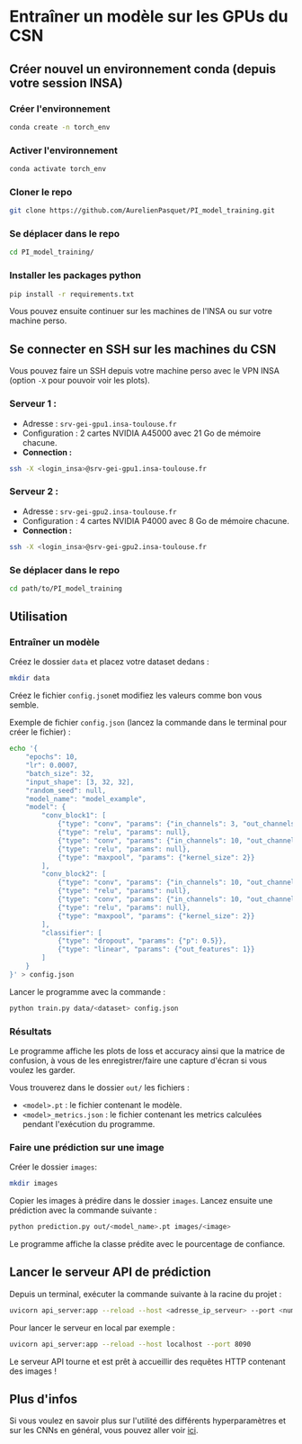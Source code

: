 # Entraîner un modèle sur les GPUs du CSN

## Créer nouvel un environnement conda (depuis votre session INSA)

### Créer l'environnement
```bash
conda create -n torch_env
```

### Activer l'environnement
```bash
conda activate torch_env
```

### Cloner le repo

```bash
git clone https://github.com/AurelienPasquet/PI_model_training.git
```

### Se déplacer dans le repo
```bash
cd PI_model_training/
```

### Installer les packages python
```bash
pip install -r requirements.txt
```

Vous pouvez ensuite continuer sur les machines de l'INSA ou sur votre machine perso.

## Se connecter en SSH sur les machines du CSN

Vous pouvez faire un SSH depuis votre machine perso avec le VPN INSA (option `-X` pour pouvoir voir les plots).

### Serveur 1 :

- Adresse : `srv-gei-gpu1.insa-toulouse.fr`
- Configuration : 2 cartes NVIDIA A45000 avec 21 Go de mémoire chacune.
- **Connection :**
```bash
ssh -X <login_insa>@srv-gei-gpu1.insa-toulouse.fr
```

### Serveur 2 :

- Adresse : `srv-gei-gpu2.insa-toulouse.fr`
- Configuration : 4 cartes NVIDIA P4000 avec 8 Go de mémoire chacune.
- **Connection :**
```bash
ssh -X <login_insa>@srv-gei-gpu2.insa-toulouse.fr
```

### Se déplacer dans le repo
```bash
cd path/to/PI_model_training
```

## Utilisation

### Entraîner un modèle

Créez le dossier `data` et placez votre dataset dedans :

```bash
mkdir data
```

Créez le fichier `config.json`et modifiez les valeurs comme bon vous semble.

Exemple de fichier `config.json` (lancez la commande dans le terminal pour créer le fichier) :

```bash
echo '{
    "epochs": 10,
    "lr": 0.0007,
    "batch_size": 32,
    "input_shape": [3, 32, 32],
    "random_seed": null,
    "model_name": "model_example",
    "model": {
        "conv_block1": [
            {"type": "conv", "params": {"in_channels": 3, "out_channels": 10, "kernel_size": 3, "stride": 1, "padding": 0}},
            {"type": "relu", "params": null},
            {"type": "conv", "params": {"in_channels": 10, "out_channels": 10, "kernel_size": 3, "stride": 1, "padding": 0}},
            {"type": "relu", "params": null},
            {"type": "maxpool", "params": {"kernel_size": 2}}
        ],
        "conv_block2": [
            {"type": "conv", "params": {"in_channels": 10, "out_channels": 10, "kernel_size": 3, "stride": 1, "padding": 0}},
            {"type": "relu", "params": null},
            {"type": "conv", "params": {"in_channels": 10, "out_channels": 10, "kernel_size": 3, "stride": 1, "padding": 0}},
            {"type": "relu", "params": null},
            {"type": "maxpool", "params": {"kernel_size": 2}}
        ],
        "classifier": [
            {"type": "dropout", "params": {"p": 0.5}},
            {"type": "linear", "params": {"out_features": 1}}
        ]
    }
}' > config.json

```

Lancer le programme avec la commande :

```bash
python train.py data/<dataset> config.json
```

### Résultats

Le programme affiche les plots de loss et accuracy ainsi que la matrice de confusion, à vous de les enregistrer/faire une capture d'écran si vous voulez les garder.

Vous trouverez dans le dossier `out/` les fichiers :
- `<model>.pt` : le fichier contenant le modèle.
- `<model>_metrics.json` : le fichier contenant les metrics calculées pendant l'exécution du programme.

### Faire une prédiction sur une image

Créer le dossier `images`:

```bash
mkdir images
```

Copier les images à prédire dans le dossier `images`.
Lancez ensuite une prédiction avec la commande suivante :

```bash
python prediction.py out/<model_name>.pt images/<image>
```

Le programme affiche la classe prédite avec le pourcentage de confiance.

## Lancer le serveur API de prédiction

Depuis un terminal, exécuter la commande suivante à la racine du projet :

```bash
uvicorn api_server:app --reload --host <adresse_ip_serveur> --port <numero_de_port>
```

Pour lancer le serveur en local par exemple : 

```bash
uvicorn api_server:app --reload --host localhost --port 8090
```

Le serveur API tourne et est prêt à accueillir des requêtes HTTP contenant des images !


## Plus d'infos

Si vous voulez en savoir plus sur l'utilité des différents hyperparamètres et sur les CNNs en général, vous pouvez aller voir [ici](https://poloclub.github.io/cnn-explainer/).
